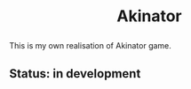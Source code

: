 # <p align = "center">Akinator </p>
This is my own realisation of Akinator game.
## Status: in development